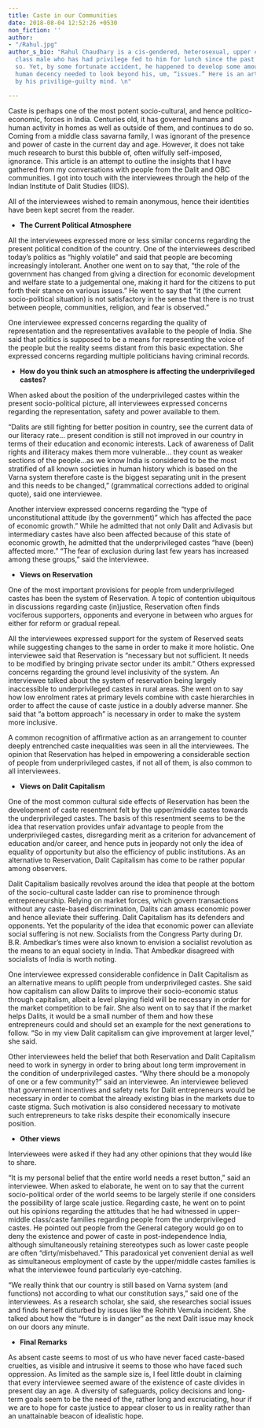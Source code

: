 ```yaml
---
title: Caste in our Communities
date: 2018-08-04 12:52:26 +0530
non_fiction: ''
author:
- "/Rahul.jpg"
author_s_bio: "Rahul Chaudhary is a cis-gendered, heterosexual, upper caste, middle
  class male who has had privilege fed to him for lunch since the past 20 years or
  so. Yet, by some fortunate accident, he happened to develop some amount of basic
  human decency needed to look beyond his, um, “issues.” Here is an article spawned
  by his privilige-guilty mind. \n"

---
```

Caste is perhaps one of the most potent socio-cultural, and hence politico-economic, forces in India. Centuries old, it has governed humans and human activity in homes as well as outside of them, and continues to do so. Coming from a middle class savarna family, I was ignorant of the presence and power of caste in the current day and age. However, it does not take much research to burst this bubble of, often wilfully self-imposed, ignorance. This article is an attempt to outline the insights that I have gathered from my conversations with people from the Dalit and OBC communities. I got into touch with the interviewees through the help of the Indian Institute of Dalit Studies (IIDS).  
  
All of the interviewees wished to remain anonymous, hence their identities have been kept secret from the reader. 

* **The Current Political Atmosphere**

All the interviewees expressed more or less similar concerns regarding the present political condition of the country. One of the interviewees described today’s politics as “highly volatile” and said that people are becoming increasingly intolerant. Another one went on to say that, “the role of the government has changed from giving a direction for economic development and welfare state to a judgemental one, making it hard for the citizens to put forth their stance on various issues.” He went to say that “it (the current socio-political situation) is not satisfactory in the sense that there is no trust between people, communities, religion, and fear is observed.”  
  
One interviewee expressed concerns regarding the quality of representation and the representatives available to the people of India. She said that politics is supposed to be a means for representing the voice of the people but the reality seems distant from this basic expectation. She expressed concerns regarding multiple politicians having criminal records.

* **How do you think such an atmosphere is affecting the underprivileged castes?**

When asked about the position of the underprivileged castes within the present socio-political picture, all interviewees expressed concerns regarding the representation, safety and power available to them.

“Dalits are still fighting for better position in country, see the current data of our literacy rate… present condition is still not improved in our country in terms of their education and economic interests. Lack of awareness of Dalit rights and illiteracy makes them more vulnerable… they count as weaker sections of the people…as we know India is considered to be the most stratified of all known societies in human history which is based on the Varna system therefore caste is the biggest separating unit in the present and this needs to be changed,” (grammatical corrections added to original quote), said one interviewee.  
  
Another interview expressed concerns regarding the “type of unconstitutional attitude (by the government)” which has affected the pace of economic growth.” While he admitted that not only Dalit and Adivasis but intermediary castes have also been affected because of this state of economic growth, he admitted that the underprivileged castes “have (been) affected more.” “The fear of exclusion during last few years has increased among these groups,” said the interviewee.

* **Views on Reservation** 

  
One of the most important provisions for people from underprivileged castes has been the system of Reservation. A topic of contention ubiquitous in discussions regarding caste (in)justice, Reservation often finds vociferous supporters, opponents and everyone in between who argues for either for reform or gradual repeal.

All the interviewees expressed support for the system of Reserved seats while suggesting changes to the same in order to make it more holistic. One interviewee said that Reservation is “necessary but not sufficient. It needs to be modified by bringing private sector under its ambit.” Others expressed concerns regarding the ground level inclusivity of the system. An interviewee talked about the system of reservation being largely inaccessible to underprivileged castes in rural areas. She went on to say how low enrolment rates at primary levels combine with caste hierarchies in order to affect the cause of caste justice in a doubly adverse manner. She said that “a bottom approach” is necessary in order to make the system more inclusive. 

A common recognition of affirmative action as an arrangement to counter deeply entrenched caste inequalities was seen in all the interviewees. The opinion that Reservation has helped in empowering a considerable section of people from underprivileged castes, if not all of them, is also common to all interviewees.

* **Views on Dalit Capitalism** 

One of the most common cultural side effects of Reservation has been the development of caste resentment felt by the upper/middle castes towards the underprivileged castes. The basis of this resentment seems to be the idea that reservation provides unfair advantage to people from the underprivileged castes, disregarding merit as a criterion for advancement of education and/or career, and hence puts in jeopardy not only the idea of equality of opportunity but also the efficiency of public institutions. As an alternative to Reservation, Dalit Capitalism has come to be rather popular among observers. 

Dalit Capitalism basically revolves around the idea that people at the bottom of the socio-cultural caste ladder can rise to prominence through entrepreneurship. Relying on market forces, which govern transactions without any caste-based discrimination, Dalits can amass economic power and hence alleviate their suffering. Dalit Capitalism has its defenders and opponents. Yet the popularity of the idea that economic power can alleviate social suffering is not new. Socialists from the Congress Party during Dr. B.R. Ambedkar’s times were also known to envision a socialist revolution as the means to an equal society in India. That Ambedkar disagreed with socialists of India is worth noting.   
  
One interviewee expressed considerable confidence in Dalit Capitalism as an alternative means to uplift people from underprivileged castes. She said how capitalism can allow Dalits to improve their socio-economic status through capitalism, albeit a level playing field will be necessary in order for the market competition to be fair. She also went on to say that if the market helps Dalits, it would be a small number of them and how these entrepreneurs could and should set an example for the next generations to follow. “So in my view Dalit capitalism can give improvement at larger level,” she said.  
  
Other interviewees held the belief that both Reservation and Dalit Capitalism need to work in synergy in order to bring about long term improvement in the condition of underprivileged castes. “Why there should be a monopoly of one or a few community?” said an interviewee. An interviewee believed that government incentives and safety nets for Dalit entrepreneurs would be necessary in order to combat the already existing bias in the markets due to caste stigma. Such motivation is also considered necessary to motivate such entrepreneurs to take risks despite their economically insecure position.

* **Other views** 

Interviewees were asked if they had any other opinions that they would like to share.  
  
“It is my personal belief that the entire world needs a reset button,” said an interviewee. When asked to elaborate, he went on to say that the current socio-political order of the world seems to be largely sterile if one considers the possibility of large scale justice. Regarding caste, he went on to point out his opinions regarding the attitudes that he had witnessed in upper-middle class/caste families regarding people from the underprivileged castes. He pointed out people from the General category would go on to deny the existence and power of caste in post-independence India, although simultaneously retaining stereotypes such as lower caste people are often “dirty/misbehaved.” This paradoxical yet convenient denial as well as simultaneous employment of caste by the upper/middle castes families is what the interviewee found particularly eye-catching.

“We really think that our country is still based on Varna system (and functions) not according to what our constitution says,” said one of the interviewees. As a research scholar, she said, she researches social issues and finds herself disturbed by issues like the Rohith Vemula incident. She talked about how the “future is in danger” as the next Dalit issue may knock on our doors any minute.

* **Final Remarks** 

As absent caste seems to most of us who have never faced caste-based cruelties, as visible and intrusive it seems to those who have faced such oppression. As limited as the sample size is, I feel little doubt in claiming that every interviewee seemed aware of the existence of caste divides in present day an age. A diversity of safeguards, policy decisions and long-term goals seem to be the need of the, rather long and excruciating, hour if we are to hope for caste justice to appear closer to us in reality rather than an unattainable beacon of idealistic hope. 
